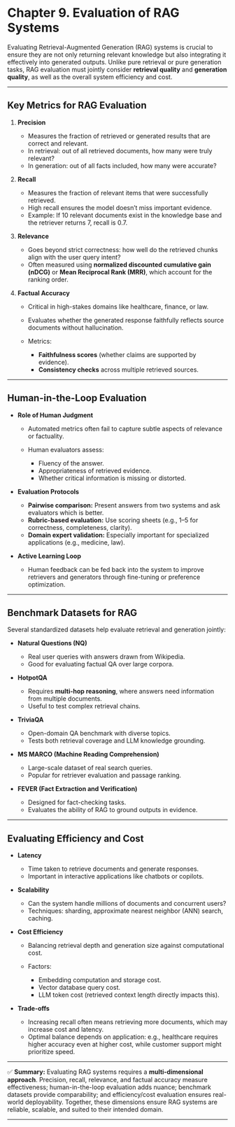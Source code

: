 # **Chapter 9. Evaluation of RAG Systems**

Evaluating Retrieval-Augmented Generation (RAG) systems is crucial to ensure they are not only returning relevant knowledge but also integrating it effectively into generated outputs. Unlike pure retrieval or pure generation tasks, RAG evaluation must jointly consider **retrieval quality** and **generation quality**, as well as the overall system efficiency and cost.

---

## Key Metrics for RAG Evaluation

1. **Precision**

   * Measures the fraction of retrieved or generated results that are correct and relevant.
   * In retrieval: out of all retrieved documents, how many were truly relevant?
   * In generation: out of all facts included, how many were accurate?

2. **Recall**

   * Measures the fraction of relevant items that were successfully retrieved.
   * High recall ensures the model doesn’t miss important evidence.
   * Example: If 10 relevant documents exist in the knowledge base and the retriever returns 7, recall is 0.7.

3. **Relevance**

   * Goes beyond strict correctness: how well do the retrieved chunks align with the user query intent?
   * Often measured using **normalized discounted cumulative gain (nDCG)** or **Mean Reciprocal Rank (MRR)**, which account for the ranking order.

4. **Factual Accuracy**

   * Critical in high-stakes domains like healthcare, finance, or law.
   * Evaluates whether the generated response faithfully reflects source documents without hallucination.
   * Metrics:

     * **Faithfulness scores** (whether claims are supported by evidence).
     * **Consistency checks** across multiple retrieved sources.

---

## Human-in-the-Loop Evaluation

* **Role of Human Judgment**

  * Automated metrics often fail to capture subtle aspects of relevance or factuality.
  * Human evaluators assess:

    * Fluency of the answer.
    * Appropriateness of retrieved evidence.
    * Whether critical information is missing or distorted.

* **Evaluation Protocols**

  * **Pairwise comparison:** Present answers from two systems and ask evaluators which is better.
  * **Rubric-based evaluation:** Use scoring sheets (e.g., 1–5 for correctness, completeness, clarity).
  * **Domain expert validation:** Especially important for specialized applications (e.g., medicine, law).

* **Active Learning Loop**

  * Human feedback can be fed back into the system to improve retrievers and generators through fine-tuning or preference optimization.

---

## Benchmark Datasets for RAG

Several standardized datasets help evaluate retrieval and generation jointly:

* **Natural Questions (NQ)**

  * Real user queries with answers drawn from Wikipedia.
  * Good for evaluating factual QA over large corpora.

* **HotpotQA**

  * Requires **multi-hop reasoning**, where answers need information from multiple documents.
  * Useful to test complex retrieval chains.

* **TriviaQA**

  * Open-domain QA benchmark with diverse topics.
  * Tests both retrieval coverage and LLM knowledge grounding.

* **MS MARCO (Machine Reading Comprehension)**

  * Large-scale dataset of real search queries.
  * Popular for retriever evaluation and passage ranking.

* **FEVER (Fact Extraction and Verification)**

  * Designed for fact-checking tasks.
  * Evaluates the ability of RAG to ground outputs in evidence.

---

## Evaluating Efficiency and Cost

* **Latency**

  * Time taken to retrieve documents and generate responses.
  * Important in interactive applications like chatbots or copilots.

* **Scalability**

  * Can the system handle millions of documents and concurrent users?
  * Techniques: sharding, approximate nearest neighbor (ANN) search, caching.

* **Cost Efficiency**

  * Balancing retrieval depth and generation size against computational cost.
  * Factors:

    * Embedding computation and storage cost.
    * Vector database query cost.
    * LLM token cost (retrieved context length directly impacts this).

* **Trade-offs**

  * Increasing recall often means retrieving more documents, which may increase cost and latency.
  * Optimal balance depends on application: e.g., healthcare requires higher accuracy even at higher cost, while customer support might prioritize speed.

---

✅ **Summary:**
Evaluating RAG systems requires a **multi-dimensional approach**. Precision, recall, relevance, and factual accuracy measure effectiveness; human-in-the-loop evaluation adds nuance; benchmark datasets provide comparability; and efficiency/cost evaluation ensures real-world deployability. Together, these dimensions ensure RAG systems are reliable, scalable, and suited to their intended domain.

---


